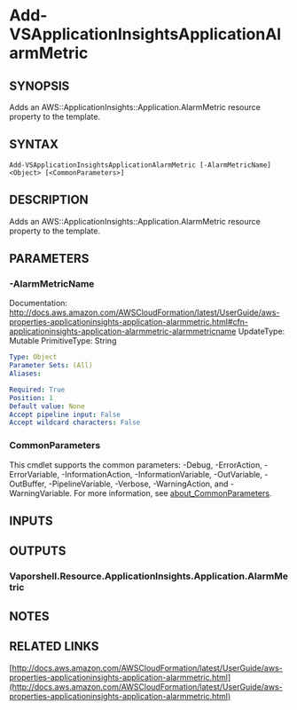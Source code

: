 # Add-VSApplicationInsightsApplicationAlarmMetric

## SYNOPSIS
Adds an AWS::ApplicationInsights::Application.AlarmMetric resource property to the template.

## SYNTAX

```
Add-VSApplicationInsightsApplicationAlarmMetric [-AlarmMetricName] <Object> [<CommonParameters>]
```

## DESCRIPTION
Adds an AWS::ApplicationInsights::Application.AlarmMetric resource property to the template.

## PARAMETERS

### -AlarmMetricName
Documentation: http://docs.aws.amazon.com/AWSCloudFormation/latest/UserGuide/aws-properties-applicationinsights-application-alarmmetric.html#cfn-applicationinsights-application-alarmmetric-alarmmetricname
UpdateType: Mutable
PrimitiveType: String

```yaml
Type: Object
Parameter Sets: (All)
Aliases:

Required: True
Position: 1
Default value: None
Accept pipeline input: False
Accept wildcard characters: False
```

### CommonParameters
This cmdlet supports the common parameters: -Debug, -ErrorAction, -ErrorVariable, -InformationAction, -InformationVariable, -OutVariable, -OutBuffer, -PipelineVariable, -Verbose, -WarningAction, and -WarningVariable. For more information, see [about_CommonParameters](http://go.microsoft.com/fwlink/?LinkID=113216).

## INPUTS

## OUTPUTS

### Vaporshell.Resource.ApplicationInsights.Application.AlarmMetric
## NOTES

## RELATED LINKS

[http://docs.aws.amazon.com/AWSCloudFormation/latest/UserGuide/aws-properties-applicationinsights-application-alarmmetric.html](http://docs.aws.amazon.com/AWSCloudFormation/latest/UserGuide/aws-properties-applicationinsights-application-alarmmetric.html)

